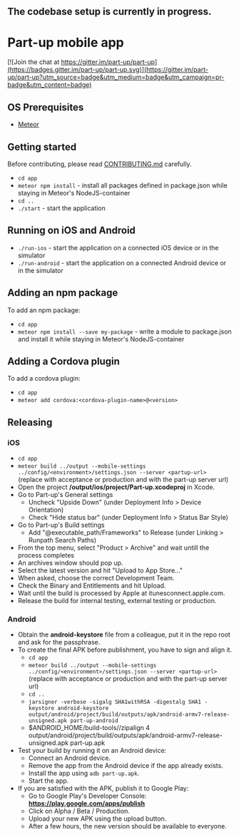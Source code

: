 The codebase setup is currently in progress.
---

Part-up mobile app
==================

[![Join the chat at https://gitter.im/part-up/part-up](https://badges.gitter.im/part-up/part-up.svg)](https://gitter.im/part-up/part-up?utm_source=badge&utm_medium=badge&utm_campaign=pr-badge&utm_content=badge)

## OS Prerequisites
- [Meteor](https://www.meteor.com/install)

## Getting started
Before contributing, please read [CONTRIBUTING.md](https://github.com/part-up/app/blob/master/CONTRIBUTING.md) carefully.

- `cd app`
- `meteor npm install` - install all packages defined in package.json while staying in Meteor's NodeJS-container
- `cd ..`
- `./start` - start the application

## Running on iOS and Android
- `./run-ios` - start the application on a connected iOS device or in the simulator
- `./run-android` - start the application on a connected Android device or in the simulator

## Adding an npm package
To add an npm package:

- `cd app`
- `meteor npm install --save my-package` - write a module to package.json and install it while staying in Meteor's NodeJS-container

## Adding a Cordova plugin
To add a cordova plugin:

- `cd app`
- `meteor add cordova:<cordova-plugin-name>@<version>`

## Releasing

### iOS

- `cd app`
- `meteor build ../output --mobile-settings ../config/<environment>/settings.json --server <partup-url>` (replace <environment> with acceptance or production and <partup-url> with the part-up server url)
- Open the project **/output/ios/project/Part-up.xcodeproj** in Xcode.
- Go to Part-up's General settings
    - Uncheck "Upside Down" (under Deployment Info > Device Orientation)
    - Check "Hide status bar" (under Deployment Info > Status Bar Style)
- Go to Part-up's Build settings
    - Add "@executable_path/Frameworks" to Release (under Linking > Runpath Search Paths)
- From the top menu, select "Product > Archive" and wait untill the process completes
- An archives window should pop up.
- Select the latest version and hit "Upload to App Store..."
- When asked, choose the correct Development Team.
- Check the Binary and Entitlements and hit Upload.
- Wait until the build is processed by Apple at itunesconnect.apple.com.
- Release the build for internal testing, external testing or production.

### Android

- Obtain the **android-keystore** file from a colleague, put it in the repo root and ask for the passphrase.
- To create the final APK before publishment, you have to sign and align it.
    - `cd app`
    - `meteor build ../output --mobile-settings ../config/<environment>/settings.json --server <partup-url>` (replace <environment> with acceptance or production and <partup-url> with the part-up server url)
    - `cd ..`
    - `jarsigner -verbose -sigalg SHA1withRSA -digestalg SHA1 -keystore android-keystore output/android/project/build/outputs/apk/android-armv7-release-unsigned.apk part-up-android`
    - $ANDROID_HOME/build-tools/<build-tools-version>/zipalign 4 output/android/project/build/outputs/apk/android-armv7-release-unsigned.apk part-up.apk
- Test your build by running it on an Android device:
    - Connect an Android device.
    - Remove the app from the Android device if the app already exists.
    - Install the app using `adb part-up.apk`.
    - Start the app.
- If you are satisfied with the APK, publish it to Google Play:
    - Go to Google Play's Developer Console: **https://play.google.com/apps/publish**
    - Click on Alpha / Beta / Production.
    - Upload your new APK using the upload button.
    - After a few hours, the new version should be available to everyone.
